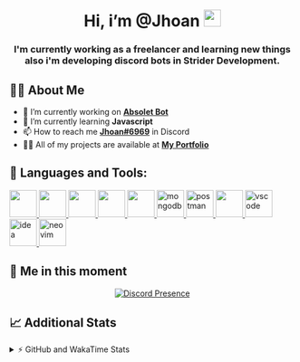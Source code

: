 <h1 align="center">Hi, i’m @Jhoan <img src="https://i.imgur.com/ILVRpZm.gif" width="30px"></h1>
<h3 align="center">I'm currently working as a freelancer and learning new things also i'm developing discord bots in Strider Development.</h3>

## 🙋‍♂️ About Me

- 🔭 I’m currently working on **[Absolet Bot](https://strider.cloud)**
- 🌱 I’m currently learning **Javascript**
- 📫 How to reach me **[Jhoan#6969](https://jhoan.monster/)** in Discord
- 👨‍💻 All of my projects are available at **[My Portfolio](https://jhoan.monster)**

## 🚀 Languages and Tools:
<p align="left"> 
    <a href="https://developer.mozilla.org/en-US/docs/Web/JavaScript" target="_blank"> <img src="https://img.icons8.com/color/48/000000/javascript.png" width="48" height="48"/> </a> 
    <a href="https://www.w3.org/html/" target="_blank"> <img src="https://img.icons8.com/color/48/000000/html-5.png" width="48" height="48"/> </a> 
    <a href="https://www.w3schools.com/css/" target="_blank"> <img src="https://img.icons8.com/color/48/000000/css3.png" width="48" height="48"/> </a> 
    <a href="https://getbootstrap.com" target="_blank"> <img src="https://img.icons8.com/color/48/000000/bootstrap.png" width="48" height="48"/> </a> 
    <a href="https://nodejs.org" target="_blank"> <img src="https://i.imgur.com/XX8lvL7.png" width="48" height="48"/> </a> 
    <a href="https://www.mongodb.com/" target="_blank"> <img src="https://i.imgur.com/nRtS3AN.png" alt="mongodb" width="48" height="48"/> </a> 
    <a href="https://postman.com" target="_blank"> <img src="https://www.vectorlogo.zone/logos/getpostman/getpostman-icon.svg" alt="postman" width="48" height="48"/> </a>   
    <a href="https://git-scm.com/" target="_blank"> <img src="https://img.icons8.com/color/48/000000/git.png" width="48" height="48"/> </a> 
    <a href="https://code.visualstudio.com" target="_blank" > <img src="https://upload.wikimedia.org/wikipedia/commons/thumb/9/9a/Visual_Studio_Code_1.35_icon.svg/2048px-Visual_Studio_Code_1.35_icon.svg.png" alt="vscode" width="48" height="48"> </a>
    <a href="https://www.jetbrains.com/es-es/idea/" target="_blank" > <img src="https://resources.jetbrains.com/storage/products/intellij-idea/img/meta/intellij-idea_logo_300x300.png" alt="idea" width="48" height="48"> </a>
    <a href="https://neovim.io" target="_blank"> <img src="https://icons.iconarchive.com/icons/papirus-team/papirus-apps/512/nvim-icon.png" alt="neovim" width="48" height="48"/> </a>
</p>
  
## 👤 Me in this moment
<p align="center">
    <a href="https://discord.com/users/852617426591154177" target="_blank" rel="nofollow">
        <img src="https://lanyard-profile-readme.vercel.app/api/852617426591154177?idleMessage=Probably%20coding%20Absolet..." alt="Discord Presence" align="center">
    </a>
</p>

## 📈 Additional Stats
<details>
    <summary>⚡ GitHub and WakaTime Stats</summary>
    <br/>

<!--START_SECTION:waka-->
![Code Time](http://img.shields.io/badge/Code%20Time-95%20hrs%2047%20mins-blue)

**🐱 My GitHub Data** 

> 🏆 388 Contributions in the Year 2022
 > 
> 📦 20.4 kB Used in GitHub's Storage 
 > 
> 💼 Opted to Hire
 > 
> 📜 4 Public Repositories 
 > 
> 🔑 12 Private Repositories  
 > 
**I'm a Night 🦉** 

```text
🌞 Morning    30 commits     ██░░░░░░░░░░░░░░░░░░░░░░░   7.54% 
🌆 Daytime    161 commits    ██████████░░░░░░░░░░░░░░░   40.45% 
🌃 Evening    175 commits    ███████████░░░░░░░░░░░░░░   43.97% 
🌙 Night      32 commits     ██░░░░░░░░░░░░░░░░░░░░░░░   8.04%

```
📅 **I'm Most Productive on Saturday** 

```text
Monday       65 commits     ████░░░░░░░░░░░░░░░░░░░░░   16.33% 
Tuesday      47 commits     ███░░░░░░░░░░░░░░░░░░░░░░   11.81% 
Wednesday    79 commits     █████░░░░░░░░░░░░░░░░░░░░   19.85% 
Thursday     20 commits     █░░░░░░░░░░░░░░░░░░░░░░░░   5.03% 
Friday       18 commits     █░░░░░░░░░░░░░░░░░░░░░░░░   4.52% 
Saturday     109 commits    ██████░░░░░░░░░░░░░░░░░░░   27.39% 
Sunday       60 commits     ███░░░░░░░░░░░░░░░░░░░░░░   15.08%

```


📊 **This Week I Spent My Time On** 

```text
⌚︎ Time Zone: America/Bogota

💬 Programming Languages: 
JavaScript               20 hrs 44 mins      ██████████████░░░░░░░░░░░   56.46% 
EJS                      10 hrs 12 mins      ███████░░░░░░░░░░░░░░░░░░   27.78% 
CSS                      1 hr 33 mins        █░░░░░░░░░░░░░░░░░░░░░░░░   4.24% 
HTML                     1 hr 28 mins        █░░░░░░░░░░░░░░░░░░░░░░░░   3.99% 
Markdown                 1 hr 10 mins        ░░░░░░░░░░░░░░░░░░░░░░░░░   3.19%

🔥 Editors: 
VS Code                  36 hrs 34 mins      █████████████████████████   99.53% 
Neovim                   10 mins             ░░░░░░░░░░░░░░░░░░░░░░░░░   0.47%

🐱‍💻 Projects: 
Fium Bot                 28 hrs 47 mins      ███████████████████░░░░░░   78.36% 
Calculadora              2 hrs 32 mins       █░░░░░░░░░░░░░░░░░░░░░░░░   6.93% 
Shark System             2 hrs 21 mins       █░░░░░░░░░░░░░░░░░░░░░░░░   6.42% 
Unknown Project          45 mins             ░░░░░░░░░░░░░░░░░░░░░░░░░   2.06% 
omegleLocator            36 mins             ░░░░░░░░░░░░░░░░░░░░░░░░░   1.67%

💻 Operating System: 
Linux                    36 hrs 44 mins      █████████████████████████   100.0%

```

**I Mostly Code in JavaScript** 

```text
JavaScript               9 repos             █████████████████░░░░░░░░   69.23% 
Java                     2 repos             ███░░░░░░░░░░░░░░░░░░░░░░   15.38% 
SCSS                     1 repo              ██░░░░░░░░░░░░░░░░░░░░░░░   7.69% 
TypeScript               1 repo              ██░░░░░░░░░░░░░░░░░░░░░░░   7.69%

```



 Last Updated on 19/05/2022 16:52:54 UTC
<!--END_SECTION:waka-->
</details>

